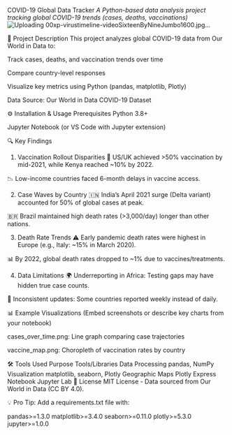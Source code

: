COVID-19 Global Data Tracker
*A Python-based data analysis project tracking global COVID-19 trends (cases, deaths, vaccinations)*
![Uploading 00xp-virustimeline-videoSixteenByNineJumbo1600.jpg…]()


📌 Project Description
This project analyzes global COVID-19 data from Our World in Data to:

Track cases, deaths, and vaccination trends over time

Compare country-level responses

Visualize key metrics using Python (pandas, matplotlib, Plotly)

Data Source: Our World in Data COVID-19 Dataset

⚙️ Installation & Usage
Prerequisites
Python 3.8+

Jupyter Notebook (or VS Code with Jupyter extension)

🔍 Key Findings
1. Vaccination Rollout Disparities
🚀 US/UK achieved >50% vaccination by mid-2021, while Kenya reached ~10% by 2022.

📉 Low-income countries faced 6-month delays in vaccine access.

2. Case Waves by Country
🇮🇳 India’s April 2021 surge (Delta variant) accounted for 50% of global cases at peak.

🇧🇷 Brazil maintained high death rates (>3,000/day) longer than other nations.

3. Death Rate Trends
⚠️ Early pandemic death rates were highest in Europe (e.g., Italy: ~15% in March 2020).

📊 By 2022, global death rates dropped to ~1% due to vaccines/treatments.

4. Data Limitations
🌍 Underreporting in Africa: Testing gaps may have hidden true case counts.

📅 Inconsistent updates: Some countries reported weekly instead of daily.

📊 Example Visualizations
(Embed screenshots or describe key charts from your notebook)

cases_over_time.png: Line graph comparing case trajectories

vaccine_map.png: Choropleth of vaccination rates by country

🛠️ Tools Used
Purpose	Tools/Libraries
Data Processing	pandas, NumPy
Visualization	matplotlib, seaborn, Plotly
Geographic Maps	Plotly Express
Notebook	Jupyter Lab
📜 License
MIT License - Data sourced from Our World in Data (CC BY 4.0).

💡 Pro Tip: Add a requirements.txt file with:

pandas>=1.3.0
matplotlib>=3.4.0
seaborn>=0.11.0
plotly>=5.3.0
jupyter>=1.0.0
